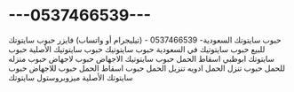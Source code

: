 # ---0537466539---
حبوب سايتوتك  السعودية- 0537466539 -  (تيليجرام أو واتساب)  فايزر حبوب سايتوتك للبيع حبوب سايتوتيك في السعودية حبوب سايتوتيك حبوب سايتوتيك الأصلية حبوب سايتوتك ابوظبي اسقاط الحمل حبوب سايتوتيك الاجهاض حبوب لاجهاض حبوب منزله للحمل حبوب تنزل الحمل ادويه تنزيل الحمل حبوب اسقاط الحمل حبوب للاجهاض حبوب سايتوتك الأصلية ميزوبروستول سايتوتك
